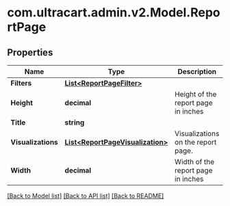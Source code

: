 
# com.ultracart.admin.v2.Model.ReportPage

## Properties

Name | Type | Description | Notes
------------ | ------------- | ------------- | -------------
**Filters** | [**List&lt;ReportPageFilter&gt;**](ReportPageFilter.md) |  | [optional] 
**Height** | **decimal** | Height of the report page in inches | [optional] 
**Title** | **string** |  | [optional] 
**Visualizations** | [**List&lt;ReportPageVisualization&gt;**](ReportPageVisualization.md) | Visualizations on the report page. | [optional] 
**Width** | **decimal** | Width of the report page in inches | [optional] 

[[Back to Model list]](../README.md#documentation-for-models)
[[Back to API list]](../README.md#documentation-for-api-endpoints)
[[Back to README]](../README.md)

